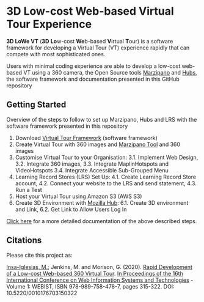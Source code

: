 # 3D Low-cost Web-based Virtual Tour Experience

**3D LoWe VT** (**3D** **Lo**w-cost **We**b-based **V**irtual **T**our) is a software framework for developing a Virtual Tour (VT) experience rapidly that can compete with most sophisticated ones.

Users with minimal coding experience are able to develop a low-cost web-based VT using a 360 camera, the Open Source tools [Marzipano](https://www.marzipano.net/) and [Hubs](https://hubs.mozilla.com/spoke), the software framework and documentation presented in this GitHub repository

## Getting Started

Overview of the steps to follow to set up Marzipano, Hubs and LRS with the software framework presented in this repository

 
1.	Download [Virtual Tour Framework](https://github.com/Insa-Maria/Virtual_Tour) (software framework)
2.	Create Virtual Tour with 360 images and [Marzipano Tool](https://www.marzipano.net/tool/) and 360 images
3.	Customise Virtual Tour to your Organisation: 
      3.1. Implement Web Design,
      3.2. Integrate 360 images,
      3.3. Integrate MaplinHotspots and VideoHotspots
      3.4. Integrate Accessible Sub-Grouped Menu
4. Learning Record Stores (LRS) Set Up: 
      4.1. Create Learning Record Store account,
      4.2. Connect your website to the LRS and send statement,
      4.3. Run a Test
5. Host your Virtual Tour using Amazon S3 (AWS S3)
6. Create 3D Environment with [Mozilla Hub](https://hubs.mozilla.com/spoke):
      6.1. Create 3D environment and Link,
      6.2. Get Link to Allow Users Log In

[Click here](https://github.com/Insa-Maria/Virtual_Tour/blob/master/Documentation.pdf) for a more detailed documentation of the above described steps.

## Citations

Please cite this project as:

[Insa-Iglesias, M.](https://www.mariainsaiglesias.com/); Jenkins, M. and Morison, G. (2020). [Rapid Development of a Low-cost Web-based 360 Virtual Tour](https://www.scitepress.org/PublicationsDetail.aspx?ID=TzsprwABGhI=&t=1). [In Proceedings of the 16th International Conference on Web Information Systems and Technologies](http://www.webist.org/Home.aspx) - Volume 1: WEBIST, ISBN 978-989-758-478-7, pages 315-322. DOI: 10.5220/0010176703150322

